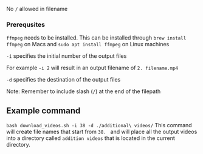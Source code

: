 No `/` allowed in filename

### Prerequsites
`ffmpeg` needs to be installed. This can be installed through `brew install ffmpeg` on Macs and `sudo apt install ffmpeg` on Linux machines

`-i` specifies the initial number of the output files

For example `-i 2` will result in an output filename of `2. filename.mp4`

`-d` specifies the destination of the output files

Note: Remember to include slash (`/`) at the end of the filepath

## Example command
`bash download_videos.sh -i 38 -d ./additional\ videos/`
This command will create file names that start from `38. ` and will place all the output videos into a directory called `addition videos` that is located in the current directory. 
